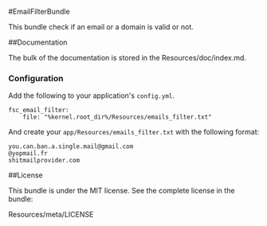 #EmailFilterBundle

This bundle check if an email or a domain is valid or not.

##Documentation

The bulk of the documentation is stored in the Resources/doc/index.md.

### Configuration

Add the following to your application's `config.yml`.

```
fsc_email_filter:
    file: "%kernel.root_dir%/Resources/emails_filter.txt"
```

And create your `app/Resources/emails_filter.txt` with the following format:

```
you.can.ban.a.single.mail@gmail.com
@yopmail.fr
shitmailprovider.com
```

##License

This bundle is under the MIT license. See the complete license in the bundle:

Resources/meta/LICENSE

